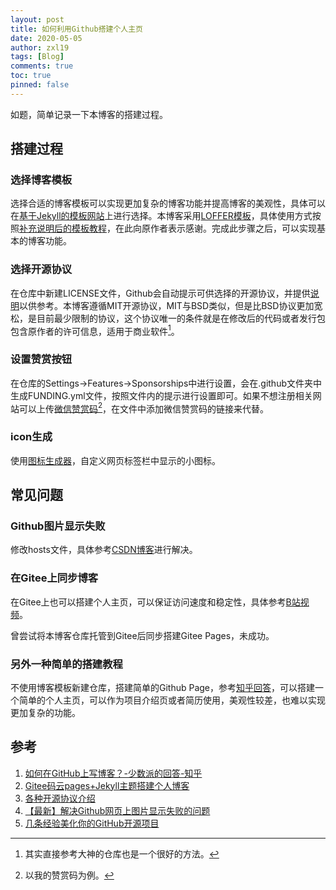 ```yaml
---
layout: post
title: 如何利用Github搭建个人主页
date: 2020-05-05
author: zxl19
tags: [Blog]
comments: true
toc: true
pinned: false
---
```


如题，简单记录一下本博客的搭建过程。

<!-- more -->

## 搭建过程

### 选择博客模板

选择合适的博客模板可以实现更加复杂的博客功能并提高博客的美观性，具体可以在[基于Jekyll的模板网站](http://jekyllthemes.org/)上进行选择。本博客采用[LOFFER模板](https://github.com/FromEndWorld/LOFFER)，具体使用方式按照[补充说明后的模板教程](https://zxl19.github.io/document/)，在此向原作者表示感谢。完成此步骤之后，可以实现基本的博客功能。

### 选择开源协议

在仓库中新建LICENSE文件，Github会自动提示可供选择的开源协议，并提供[说明](https://opensource.guide/legal/#which-open-source-license-is-appropriate-for-my-project)以供参考。本博客遵循MIT开源协议，MIT与BSD类似，但是比BSD协议更加宽松，是目前最少限制的协议，这个协议唯一的条件就是在修改后的代码或者发行包包含原作者的许可信息，适用于商业软件[^1]。

[^1]: 其实直接参考大神的仓库也是一个很好的方法。

### 设置赞赏按钮

在仓库的Settings->Features->Sponsorships中进行设置，会在.github文件夹中生成FUNDING.yml文件，按照文件内的提示进行设置即可。如果不想注册相关网站可以上传[微信赞赏码](https://raw.githubusercontent.com/zxl19/zxl19.github.io/master/images/funding.png)[^2]，在文件中添加微信赞赏码的链接来代替。

[^2]: 以我的赞赏码为例。

### icon生成

使用[图标生成器](https://android-material-icon-generator.bitdroid.de/)，自定义网页标签栏中显示的小图标。

## 常见问题

### Github图片显示失败

修改hosts文件，具体参考[CSDN博客](https://blog.csdn.net/qq_38232598/article/details/91346392)进行解决。

### 在Gitee上同步博客

在Gitee上也可以搭建个人主页，可以保证访问速度和稳定性，具体参考[B站视频](https://www.bilibili.com/video/BV1cJ411h7q3)。

曾尝试将本博客仓库托管到Gitee后同步搭建Gitee Pages，未成功。

### 另外一种简单的搭建教程

不使用博客模板新建仓库，搭建简单的Github Page，参考[知乎回答](https://www.zhihu.com/question/20962496/answer/677815713)，可以搭建一个简单的个人主页，可以作为项目介绍页或者简历使用，美观性较差，也难以实现更加复杂的功能。

## 参考

1. [如何在GitHub上写博客？-少数派的回答-知乎](https://www.zhihu.com/question/20962496/answer/677815713)
2. [Gitee码云pages+Jekyll主题搭建个人博客](https://www.bilibili.com/video/BV1cJ411h7q3)
3. [各种开源协议介绍](https://www.runoob.com/w3cnote/open-source-license.html)
4. [【最新】解决Github网页上图片显示失败的问题](https://blog.csdn.net/qq_38232598/article/details/91346392)
5. [几条经验美化你的GitHub开源项目](https://www.jianshu.com/p/d587b91bacb3)
